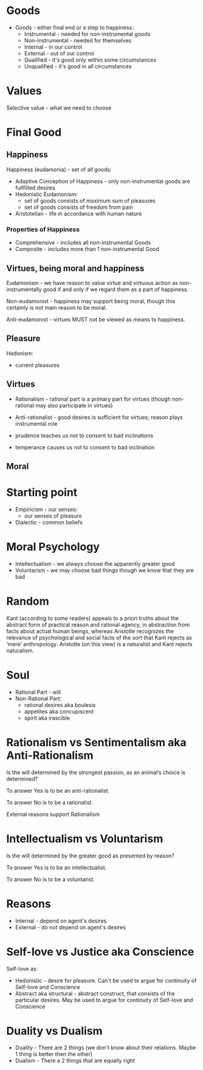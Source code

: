 # Goods

- Goods - either final end or a step to happiness:
    - Instrumental - needed for non-instrumental goods
    - Non-instrumental - needed for themselves
    - Internal - in our control
    - External - out of our control
    - Qualified - it's good only within some circumstances 
    - Unqualified - it's good in all circumstances 

# Values

Selective value - what we need to choose

# Final Good

## Happiness

Happiness (eudamonia) - set of all goods:
- Adaptive Conception of Happiness - only non-instrumental goods are fullfilled desires
- Hedonistic Eudamonism:
    - set of goods consists of maximum sum of pleasures
    - set of goods consists of freedom from pain
- Aristotelian - life in accordance with human nature

### Properties of Happiness

- Comprehensive - includes all non-instrumental Goods
- Composite - includes more than 1 non-instrumental Good

## Virtues, being moral and happiness

Eudamonism - we have reason to value virtue and virtuous action as non-instrumentally good if and only if we regard them as a part of happiness.

Non-eudamonist - happiness may support being moral, though this certainly is not main reason to be moral.

Anti-eudamonist - virtues MUST not be viewed as means to happiness.

## Pleasure

Hedonism:
- current pleasures

## Virtues

- Rationalism - rational part is a primary part for virtues (though non-rational may also participate in virtues)
- Anti-rationalist - good desires is sufficient for virtues; reason plays instrumental role

- prudence teaches us not to consent to bad inclinations
- temperance causes us not to consent to bad inclination

## Moral

# Starting point

- Empiricism - our senses:
    - our senses of pleasure
- Dialectic - common beliefs

# Moral Psychology

- Intellectualism - we always choose the apparently greater good
- Voluntarism - we may choose bad things though we know that they are bad

# Random

Kant (according to some readers) appeals to a priori truths about the abstract form of practical reason and rational agency, in abstraction from facts about actual human beings, whereas Aristotle recognizes the relevance of psychological and social facts of the sort that Kant rejects as ‘mere’ anthropology. Aristotle (on this view) is a naturalist and Kant rejects naturalism.

# Soul

- Rational Part - will
- Non-Rational Part:
    - rational desires aka boulesis
    - appetites aka concupiscent
    - spirit aka irascible

# Rationalism  vs Sentimentalism aka Anti-Rationalism

Is the will determined by the strongest passion, as an animal’s choice is determined? 

To answer Yes is to be an anti-rationalist.

To answer No is to be a rationalist. 

External reasons support Rationalism

# Intellectualism vs Voluntarism

Is the will determined by the greater good as presented by reason? 

To answer Yes is to be an intellectualist.

To answer No is to be a voluntarist.

# Reasons

- Internal - depend on agent's desires
- External - do not depend on agent's desires

# Self-love vs Justice aka Conscience 

Self-love as:
- Hedonistic - desire for pleasure. Can't be used to argue for continuity of Self-love and Conscience  
- Abstract aka structural - abstract construct, that consists of the particular desires. May be used to argue for continuity of Self-love and Conscience

# Duality vs Dualism

- Duality - There are 2 things (we don't know about their relations. Maybe 1 thing is better then the other)
- Dualism - There a 2 things that are equally right